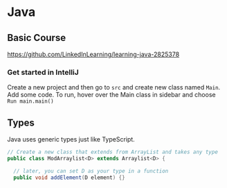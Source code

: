 # Java

## Basic Course
https://github.com/LinkedInLearning/learning-java-2825378

### Get started in IntelliJ

Create a new project and then go to `src` and create new class named `Main`.
Add some code.
To run, hover over the Main class in sidebar and choose `Run main.main()`

## Types
Java uses generic types just like TypeScript. 
```Java
// Create a new class that extends from ArrayList and takes any type
public class ModArraylist<D> extends Arraylist<D> {

  // later, you can set D as your type in a function
  public void addElement(D element) {}  
```
